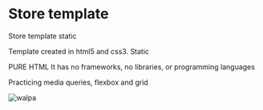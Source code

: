 # Store template



Store template static


Template created in html5 and css3.
Static

PURE HTML 
It has no frameworks, no libraries, or programming languages

Practicing media queries, flexbox and grid

![walpa](https://user-images.githubusercontent.com/45461667/142753242-29809660-9caf-4138-a872-3becac7ff08f.png)
